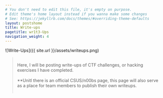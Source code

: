 ```yaml
---
# You don't need to edit this file, it's empty on purpose.
# Edit theme's home layout instead if you wanna make some changes
# See: https://jekyllrb.com/docs/themes/#overriding-theme-defaults
layout: postshome
title: Write-ups
pagetitle: wr1t3-Ups
navigation_weight: 4
---
```

![Write-Ups]({{ site.url }}/assets/writeups.png)
><br>Here, I will be posting write-ups of CTF challenges, or hacking exercises I have completed. <br><br>**Unitl there is an official CSUS/n00bs page, this page will also serve as a place for team members to publish their own writeups.
<br><br>



